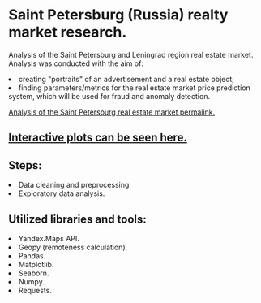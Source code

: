 # Saint Petersburg (Russia) realty market research.
Analysis of the Saint Petersburg and Leningrad region real estate market.<br>
Analysis was conducted with the aim of:
<li>creating "portraits" of an advertisement and a real estate object;
<li>finding parameters/metrics for the real estate market price prediction system, which will be used for fraud and anomaly detection.


[Analysis of the Saint Petersburg real estate market permalink.](https://github.com/mrBrain101/Yandex_Practicum_projects/blob/e17dda0c27aa2941b3eab13a916a52012397ce47/EDA_Russian_Realty_Market/Ya_Practicum_SPB_realty_research_distr.ipynb)

## [Interactive plots can be seen here.](https://nbviewer.org/github/mrBrain101/Yandex_Practicum_projects/blob/main/ML_Bank_Churn/Ya_Practikum_ML_Bank_Churn_RUS.ipynb)

## Steps:
<li>Data cleaning and preprocessing.
<li>Exploratory data analysis.
  
## Utilized libraries and tools:
<li>Yandex.Maps API.
<li>Geopy (remoteness calculation).
<li>Pandas.
<li>Matplotlib.
<li>Seaborn.
<li>Numpy.
<li>Requests.
